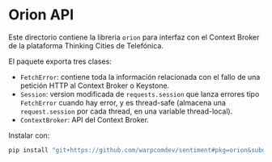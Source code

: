 # Orion API

Este directorio contiene la libreria `orion` para interfaz con el Context Broker de la plataforma Thinking Cities de Telefónica.

El paquete exporta tres clases:

- `FetchError`: contiene toda la información relacionada con el fallo de una petición HTTP al Context Broker o Keystone.
- `Session`: version modificada de `requests.session` que lanza errores tipo `FetchError` cuando hay error, y es thread-safe (almacena una `request.session` por cada thread, en una variable thread-local).
- `ContextBroker`: API del Context Broker.

Instalar con:

```bash
pip install "git+https://github.com/warpcomdev/sentiment#pkg=orion&subdirectory=libs/orion"
```
